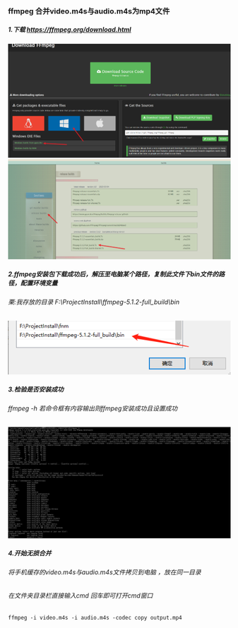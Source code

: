 ### ffmpeg 合并video.m4s与audio.m4s为mp4文件

##### 1.下载 https://ffmpeg.org/download.html

<img src='./images/1.png' />

<img src='./images/2.png' />

##### 2.ffmpeg安装包下载成功后，解压至电脑某个路径，复制此文件下bin文件的路径，配置环境变量
###### 栗:我存放的目录 F:\ProjectInstall\ffmpeg-5.1.2-full_build\bin
<img src='./images/3.png' />

##### 3.检验是否安装成功
###### ffmpeg -h  若命令框有内容输出则ffmpeg安装成功且设置成功
<img src='./images/4.png' />

##### 4.开始无损合并
###### 将手机缓存的video.m4s与audio.m4s文件拷贝到电脑 ，放在同一目录
###### 在文件夹目录栏直接输入cmd  回车即可打开cmd窗口
```
ffmpeg -i video.m4s -i audio.m4s -codec copy output.mp4
```

